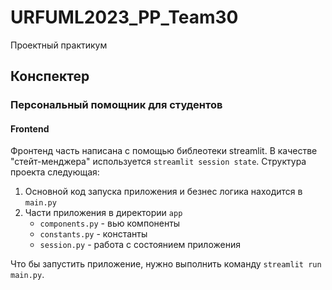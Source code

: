 # URFUML2023_PP_Team30
Проектный практикум

## Конспектер
### Персональный помощник для студентов

#### Frontend

Фронтенд часть написана с помощью библеотеки streamlit. В качестве "стейт-менджера" используется `streamlit session state`. Структура проекта следующая:
1. Основной код запуска приложения и безнес логика находится в `main.py`
2. Части приложения в директории `app`
    - `components.py` - вью компоненты
    - `constants.py` - константы
    - `session.py` - работа с состоянием приложения

Что бы запустить приложение, нужно выполнить команду `streamlit run main.py`.